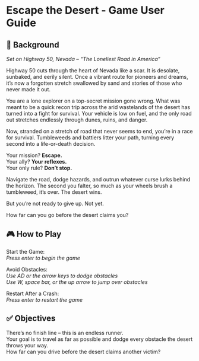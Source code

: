 # Escape the Desert - Game User Guide
## 🧭 Background
*Set on Highway 50, Nevada – “The Loneliest Road in America”*

Highway 50 cuts through the heart of Nevada like a scar. It is desolate, sunbaked, and eerily silent. Once a vibrant route for pioneers and dreams, it’s now a forgotten stretch swallowed by sand and stories of those who never made it out.

You are a lone explorer on a top-secret mission gone wrong. What was meant to be a quick recon trip across the arid wastelands of the desert has turned into a fight for survival. Your vehicle is low on fuel, and the only road out stretches endlessly through dunes, ruins, and danger.

Now, stranded on a stretch of road that never seems to end, you’re in a race for survival. Tumbleweeds and battiers litter your path, turning every second into a life-or-death decision.

Your mission? **Escape.**  
Your ally? **Your reflexes.**  
Your only rule? **Don’t stop.**

Navigate the road, dodge hazards, and outrun whatever curse lurks behind the horizon. The second you falter, so much as your wheels brush a tumbleweed, it’s over. The desert wins.

But you’re not ready to give up. Not yet.

How far can you go before the desert claims you?  

## 🎮 How to Play
Start the Game:  
*Press enter to begin the game*

Avoid Obstacles:  
*Use AD or the arrow keys to dodge obstacles*  
*Use W, space bar, or the up arrow to jump over obstacles*  

Restart After a Crash:  
*Press enter to restart the game*

## ✅ Objectives
There’s no finish line – this is an endless runner.  
Your goal is to travel as far as possible and dodge every obstacle the desert throws your way.  
How far can you drive before the desert claims another victim?  
